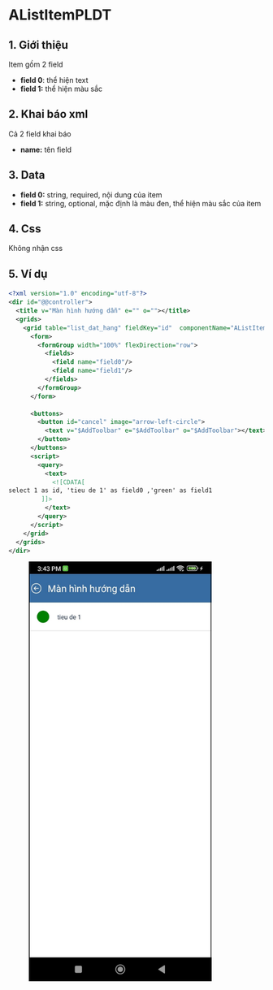 # AListItemPLDT

## 1. Giới thiệu

Item gồm 2 field

* **field 0**: thể hiện text
* **field 1:** thể hiện màu sắc&#x20;

## 2. Khai báo xml

Cả 2 field khai báo&#x20;

* **name:** tên field

## 3. Data

* **field 0:** string, required, nội dung của item
* **field 1:** string, optional, mặc định là màu đen, thể hiện màu sắc của item

## 4. Css

Không nhận css

## 5. Ví dụ

```xml
<?xml version="1.0" encoding="utf-8"?>
<dir id="@@controller">
  <title v="Màn hình hướng dẫn" e="" o=""></title>
  <grids>
    <grid table="list_dat_hang" fieldKey="id"  componentName="AListItemPLDT"  componentType="MapList" pageMode="LoadMore"> 
      <form>
        <formGroup width="100%" flexDirection="row">
          <fields>
            <field name="field0"/>
            <field name="field1"/>  
          </fields>
        </formGroup>
      </form>

      <buttons>
        <button id="cancel" image="arrow-left-circle">
          <text v="$AddToolbar" e="$AddToolbar" o="$AddToolbar"></text>
        </button> 
      </buttons>
      <script>
        <query>
          <text>
            <![CDATA[
select 1 as id, 'tieu de 1' as field0 ,'green' as field1
         ]]>
          </text>
        </query>
      </script>
    </grid>
  </grids> 
</dir>
```

<figure><img src="../.gitbook/assets/image (20).png" alt="" width="360"><figcaption></figcaption></figure>

